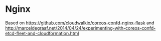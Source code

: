 Nginx
=====

Based on  https://github.com/cloudwalkio/coreos-confd-nginx-flask and http://marceldegraaf.net/2014/04/24/experimenting-with-coreos-confd-etcd-fleet-and-cloudformation.html

